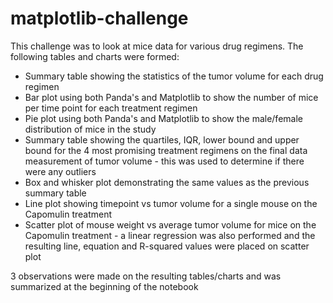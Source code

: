 # matplotlib-challenge

This challenge was to look at mice data for various drug regimens.  The following tables and charts were formed:
* Summary table showing the statistics of the tumor volume for each drug regimen
* Bar plot using both Panda's and Matplotlib to show the number of mice per time point for each treatment regimen
* Pie plot using both Panda's and Matplotlib to show the male/female distribution of mice in the study
* Summary table showing the quartiles, IQR, lower bound and upper bound for the 4 most promising treatment regimens on the final data measurement of tumor volume - this was used to determine if there were any outliers
* Box and whisker plot demonstrating the same values as the previous summary table
* Line plot showing timepoint vs tumor volume for a single mouse on the Capomulin treatment
* Scatter plot of mouse weight vs average tumor volume for mice on the Capomulin treatment - a linear regression was also performed and the resulting line, equation and R-squared values were placed on scatter plot

3 observations were made on the resulting tables/charts and was summarized at the beginning of the notebook
